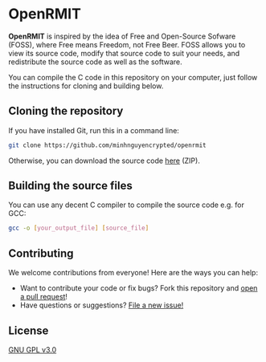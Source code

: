 # OpenRMIT

**OpenRMIT** is inspired by the idea of Free and Open-Source Sofware (FOSS), where Free means Freedom, not Free Beer. FOSS allows you to view its source code, modify that source code to suit your needs, and redistribute the source code as well as the software.

You can compile the C code in this repository on your computer, just follow the instructions for cloning and building below.

## Cloning the repository

If you have installed Git, run this in a command line:

```bash
git clone https://github.com/minhnguyencrypted/openrmit
```

Otherwise, you can download the source code [here](https://github.com/minhnguyencrypted/openrmit/archive/main.zip) (ZIP).

## Building the source files

You can use any decent C compiler to compile the source code e.g. for GCC:

```bash
gcc -o [your_output_file] [source_file]
```

## Contributing

We welcome contributions from everyone! Here are the ways you can help:

- Want to contribute your code or fix bugs? Fork this repository and [open a pull request](https://github.com/minhnguyencrypted/openrmit/pulls)!
- Have questions or suggestions? [File a new issue!](https://github.com/minhnguyencrypted/openrmit/issues/new)

## License

[GNU GPL v3.0](https://www.gnu.org/licenses/gpl-3.0.en.html)
